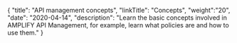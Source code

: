 {
    "title": "API management concepts",
    "linkTitle": "Concepts",
    "weight":"20",
    "date": "2020-04-14",
    "description": "Learn the basic concepts involved in AMPLIFY API Management, for example, learn what policies are and how to use them."
}